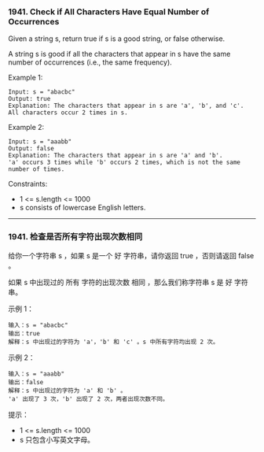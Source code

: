 ### 1941. Check if All Characters Have Equal Number of Occurrences
Given a string s, return true if s is a good string, or false otherwise.

A string s is good if all the characters that appear in s have the same number of occurrences (i.e., the same frequency).



Example 1:

	Input: s = "abacbc"
	Output: true
	Explanation: The characters that appear in s are 'a', 'b', and 'c'. All characters occur 2 times in s.

Example 2:

	Input: s = "aaabb"
	Output: false
	Explanation: The characters that appear in s are 'a' and 'b'.
	'a' occurs 3 times while 'b' occurs 2 times, which is not the same number of times.



Constraints:

* 1 <= s.length <= 1000
* s consists of lowercase English letters.

----

### 1941. 检查是否所有字符出现次数相同
给你一个字符串 s ，如果 s 是一个 好 字符串，请你返回 true ，否则请返回 false 。

如果 s 中出现过的 所有 字符的出现次数 相同 ，那么我们称字符串 s 是 好 字符串。



示例 1：

	输入：s = "abacbc"
	输出：true
	解释：s 中出现过的字符为 'a'，'b' 和 'c' 。s 中所有字符均出现 2 次。

示例 2：

	输入：s = "aaabb"
	输出：false
	解释：s 中出现过的字符为 'a' 和 'b' 。
	'a' 出现了 3 次，'b' 出现了 2 次，两者出现次数不同。



提示：

* 1 <= s.length <= 1000
* s 只包含小写英文字母。

